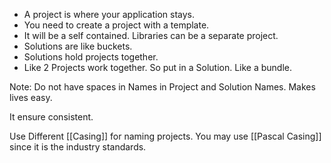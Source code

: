 - A project is where your application stays. 
- You need to create a project with a template. 
- It will be a self contained. Libraries can be a separate project. 
- Solutions are like buckets.
- Solutions hold projects together. 
- Like 2 Projects work together. So put in a Solution. Like a bundle.

Note: Do not have spaces in Names in Project and Solution Names. 
Makes lives easy. 

It ensure consistent. 

Use Different [[Casing]] for naming projects. You may use [[Pascal Casing]] since it is the industry standards.